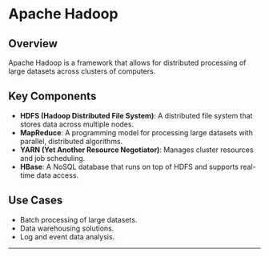 # Apache Hadoop

## Overview
Apache Hadoop is a framework that allows for distributed processing of large datasets across clusters of computers.

## Key Components
- **HDFS (Hadoop Distributed File System)**: A distributed file system that stores data across multiple nodes.
- **MapReduce**: A programming model for processing large datasets with parallel, distributed algorithms.
- **YARN (Yet Another Resource Negotiator)**: Manages cluster resources and job scheduling.
- **HBase**: A NoSQL database that runs on top of HDFS and supports real-time data access.

## Use Cases
- Batch processing of large datasets.
- Data warehousing solutions.
- Log and event data analysis.

---

